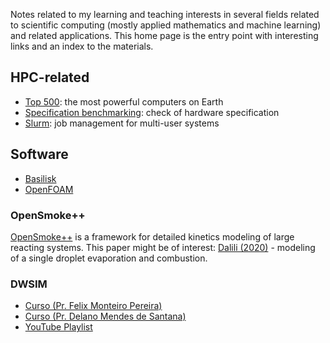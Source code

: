 Notes related to my learning and teaching interests in several fields related to scientific computing (mostly applied mathematics and machine learning) and related applications. This home page is the entry point with interesting links and an index to the materials.

## HPC-related

- [Top 500](https://top500.org/): the most powerful computers on Earth
- [Specification benchmarking](https://spec.org/): check of hardware specification
- [Slurm](https://www.schedmd.com/): job management for multi-user systems

## Software

- [Basilisk](Basilisk/Basilisk.md)
- [OpenFOAM](OpenFOAM/index.md)

### OpenSmoke++

[OpenSmoke++](https://www.opensmokepp.polimi.it/) is a framework for detailed kinetics modeling of large reacting systems. This paper might be of interest:  [Dalili (2020)](https://www.tandfonline.com/doi/full/10.1080/13647830.2020.1800823) - modeling of a single droplet evaporation and combustion.

### DWSIM

- [Curso (Pr. Felix Monteiro Pereira)](https://sistemas.eel.usp.br/docentes/visualizar.php?id=5817066)
- [Curso (Pr. Delano Mendes de Santana)](https://dwsim.org/files/ENG438_Aula02_DWSIM_rev0.pdf)
- [YouTube Playlist](https://www.youtube.com/playlist?list=PLkdIY_5Zxa7WN-8FEYjTqvX8tEKEhjCTu)
